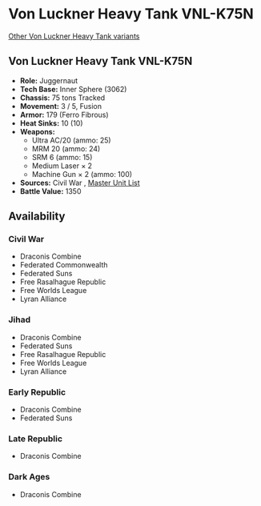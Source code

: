 # Von Luckner Heavy Tank VNL-K75N 

[Other Von Luckner Heavy Tank variants](../von_luckner_heavy_tank.md) 

## Von Luckner Heavy Tank VNL-K75N 

- **Role:** Juggernaut 
- **Tech Base:** Inner Sphere (3062) 
- **Chassis:** 75 tons Tracked 
- **Movement:** 3 / 5, Fusion 
- **Armor:** 179 (Ferro Fibrous) 
- **Heat Sinks:** 10 (10) 
- **Weapons:** 
  - Ultra AC/20 (ammo: 25) 
  - MRM 20 (ammo: 24) 
  - SRM 6 (ammo: 15) 
  - Medium Laser × 2 
  - Machine Gun × 2 (ammo: 100) 
- **Sources:** Civil War , [Master Unit List](http://masterunitlist.info/Unit/Details/3454/von-luckner-heavy-tank-vnl-k75n) 
- **Battle Value:** 1350 

## Availability 

### Civil War 

- Draconis Combine 
- Federated Commonwealth 
- Federated Suns 
- Free Rasalhague Republic 
- Free Worlds League 
- Lyran Alliance 

### Jihad 

- Draconis Combine 
- Federated Suns 
- Free Rasalhague Republic 
- Free Worlds League 
- Lyran Alliance 

### Early Republic 

- Draconis Combine 
- Federated Suns 

### Late Republic 

- Draconis Combine 

### Dark Ages 

- Draconis Combine 

